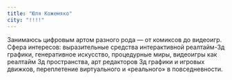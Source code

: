 ```yaml
---
title: "Юля Кожемяко"
city: "!!!!"
---
```


Занимаюсь цифровым артом разного рода — от комиксов до видеоигр. Сфера интересов: выразительные средства интерактивной реалтайм-3д графики, генеративное искусство, процедурные миры, видеоигры как реалтайм 3д пространства, арт редакторов 3д графики и игровых движков, переплетение виртуального и «реального» в повседневности.
